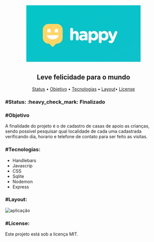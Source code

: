 <h1 align= "center">
<img   src="https://github.com/BrunoArrais/nlw3/blob/main/img/banner.jpg" alt="IconHappy">

<h2 align="center">Leve felicidade para o mundo</h2>

<p align="center">
 <a href="#status">Status</a> •
 <a href="#objetivo">Objetivo</a> •
 <a href="#tecnologias">Tecnologias</a> • 
 <a href="#layout">Layout</a>•
 <a href="#license">License</a> 

</p>

<h3>#Status:  :heavy_check_mark: Finalizado</h3>

<h3>#Objetivo</h3>
A finalidade do projeto é o de cadastro de casas de apoio as crianças, sendo possivel pesquisar qual localidade de cada uma cadastrada verificando dia, horario e telefone de contato para ser feito as visitas.

<h3>#Tecnologias:</h3>
<ul>
  <li>Handlebars</li>
  <li> Javascrip</li>
  <li>CSS</li>
  <li>Sqlite</li>
  <li>Nodemon</li>
  <li>Express</li>
</ul>

<h3>#Layout:</h3>

<img   src="https://github.com/BrunoArrais/nlw3/blob/main/img/20201109_194320.gif" alt="aplicação">

<h3>#License:</h3>
Este projeto está sob a licença MIT.
